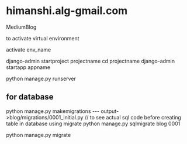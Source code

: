 # himanshi.alg-gmail.com
MediumBlog

to activate virtual environment

activate env_name

django-admin startproject projectname
cd projectname
django-admin startapp appname

python manage.py runserver

## for database
python manage.py makemigrations --- output->blog/migrations/0001_initial.py
// to see actual sql code before creating table in database using migrate
python manage.py sqlmigrate blog 0001

python manage.py migrate
